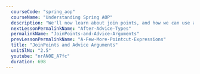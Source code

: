 ```yaml
---
  courseCode: "spring_aop"
  courseName: "Understanding Spring AOP"
  description: "We'll now learn about join points, and how we can use arguments in the advice methods to get information about join points."
  nextLessonPermalinkName: "After-Advice-Types"
  permalinkName: "JoinPoints-and-Advice-Arguments"
  prevLessonPermalinkName: "A-Few-More-Pointcut-Expressions"
  title: "JoinPoints and Advice Arguments"
  unitSlNo: "2.5"
  youtube: "nrAN0E_A7fc"
  duration: 698
---
```

